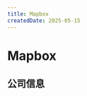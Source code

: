```yaml
---
title: Mapbox
createdDate: 2025-05-15
---
```


# Mapbox

## 公司信息

<DirectHireCompanyTable state="district-of-columbia" city="washington-dc" companyJsonFileName="mapbox" />